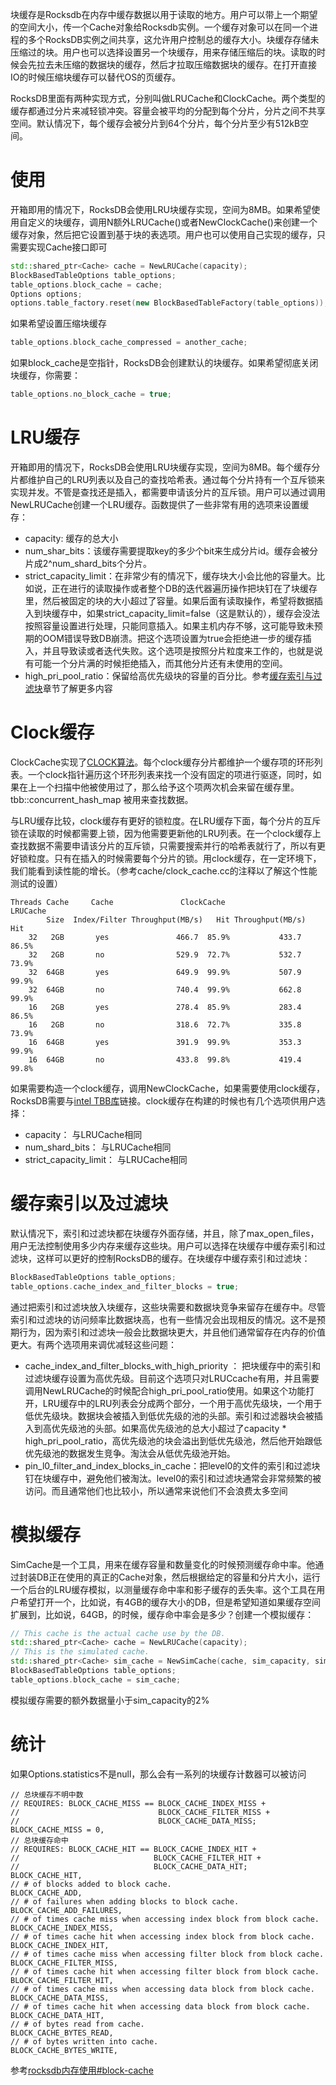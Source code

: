 块缓存是Rocksdb在内存中缓存数据以用于读取的地方。用户可以带上一个期望的空间大小，传一个Cache对象给Rocksdb实例。一个缓存对象可以在同一个进程的多个RocksDB实例之间共享，这允许用户控制总的缓存大小。块缓存存储未压缩过的块。用户也可以选择设置另一个块缓存，用来存储压缩后的块。读取的时候会先拉去未压缩的数据块的缓存，然后才拉取压缩数据块的缓存。在打开直接IO的时候压缩块缓存可以替代OS的页缓存。

RocksDB里面有两种实现方式，分别叫做LRUCache和ClockCache。两个类型的缓存都通过分片来减轻锁冲突。容量会被平均的分配到每个分片，分片之间不共享空间。默认情况下，每个缓存会被分片到64个分片，每个分片至少有512kB空间。

# 使用

开箱即用的情况下，RocksDB会使用LRU块缓存实现，空间为8MB。如果希望使用自定义的块缓存，调用N额外LRUCache()或者NewClockCache()来创建一个缓存对象，然后把它设置到基于块的表选项。用户也可以使用自己实现的缓存，只需要实现Cache接口即可

```cpp
std::shared_ptr<Cache> cache = NewLRUCache(capacity);
BlockBasedTableOptions table_options;
table_options.block_cache = cache;
Options options;
options.table_factory.reset(new BlockBasedTableFactory(table_options));
```

如果希望设置压缩块缓存
```cpp
table_options.block_cache_compressed = another_cache;
```

如果block_cache是空指针，RocksDB会创建默认的块缓存。如果希望彻底关闭块缓存，你需要：

```cpp
table_options.no_block_cache = true;
```

# LRU缓存

开箱即用的情况下，RocksDB会使用LRU块缓存实现，空间为8MB。每个缓存分片都维护自己的LRU列表以及自己的查找哈希表。通过每个分片持有一个互斥锁来实现并发。不管是查找还是插入，都需要申请该分片的互斥锁。用户可以通过调用NewLRUCache创建一个LRU缓存。函数提供了一些非常有用的选项来设置缓存：

- capacity: 缓存的总大小
- num_shar_bits：该缓存需要提取key的多少个bit来生成分片id。缓存会被分片成2^num_shard_bits个分片。
- strict_capacity_limit：在非常少有的情况下，缓存块大小会比他的容量大。比如说，正在进行的读取操作或者整个DB的迭代器遍历操作把块钉在了块缓存里，然后被固定的块的大小超过了容量。如果后面有读取操作，希望将数据插入到块缓存中，如果strict_capacity_limit=false（这是默认的），缓存会没法按照容量设置进行处理，只能同意插入。如果主机内存不够，这可能导致未预期的OOM错误导致DB崩溃。把这个选项设置为true会拒绝进一步的缓存插入，并且导致读或者迭代失败。这个选项是按照分片粒度来工作的，也就是说有可能一个分片满的时候拒绝插入，而其他分片还有未使用的空间。
- high_pri_pool_ratio：保留给高优先级块的容量的百分比。参考[缓存索引与过滤块]()章节了解更多内容

# Clock缓存

ClockCache实现了[CLOCK算法](https://en.wikipedia.org/wiki/Page_replacement_algorithm#Clock)。每个clock缓存分片都维护一个缓存项的环形列表。一个clock指针遍历这个环形列表来找一个没有固定的项进行驱逐，同时，如果在上一个扫描中他被使用过了，那么给予这个项两次机会来留在缓存里。tbb::concurrent_hash_map 被用来查找数据。

与LRU缓存比较，clock缓存有更好的锁粒度。在LRU缓存下面，每个分片的互斥锁在读取的时候都需要上锁，因为他需要更新他的LRU列表。在一个clock缓存上查找数据不需要申请该分片的互斥锁，只需要搜索并行的哈希表就行了，所以有更好锁粒度。只有在插入的时候需要每个分片的锁。用clock缓存，在一定环境下，我们能看到读性能的增长。（参考cache/clock_cache.cc的注释以了解这个性能测试的设置）

```
Threads Cache     Cache               ClockCache               LRUCache
        Size  Index/Filter Throughput(MB/s)   Hit Throughput(MB/s)    Hit
    32   2GB       yes               466.7  85.9%           433.7   86.5%
    32   2GB       no                529.9  72.7%           532.7   73.9%
    32  64GB       yes               649.9  99.9%           507.9   99.9%
    32  64GB       no                740.4  99.9%           662.8   99.9%
    16   2GB       yes               278.4  85.9%           283.4   86.5%
    16   2GB       no                318.6  72.7%           335.8   73.9%
    16  64GB       yes               391.9  99.9%           353.3   99.9%
    16  64GB       no                433.8  99.8%           419.4   99.8%
```

如果需要构造一个clock缓存，调用NewClockCache，如果需要使用clock缓存，RocksDB需要与[intel TBB库](https://www.threadingbuildingblocks.org/)链接。clock缓存在构建的时候也有几个选项供用户选择：

- capacity： 与LRUCache相同
- num_shard_bits： 与LRUCache相同
- strict_capacity_limit： 与LRUCache相同

# 缓存索引以及过滤块

默认情况下，索引和过滤块都在块缓存外面存储，并且，除了max_open_files，用户无法控制使用多少内存来缓存这些块。用户可以选择在块缓存中缓存索引和过滤块，这样可以更好的控制RocksDB的缓存。在块缓存中缓存索引和过滤块：

```cpp
BlockBasedTableOptions table_options;
table_options.cache_index_and_filter_blocks = true;

```

通过把索引和过滤块放入块缓存，这些块需要和数据块竞争来留存在缓存中。尽管索引和过滤块的访问频率比数据块高，也有一些情况会出现相反的情况。这不是预期行为，因为索引和过滤块一般会比数据块更大，并且他们通常留存在内存的价值更大。有两个选项用来调优减轻这些问题：

- cache_index_and_filter_blocks_with_high_priority ： 把块缓存中的索引和过滤块缓存设置为高优先级。目前这个选项只对LRUCcache有用，并且需要调用NewLRUCache的时候配合high_pri_pool_ratio使用。如果这个功能打开，LRU缓存中的LRU列表会分成两个部分，一个用于高优先级块，一个用于低优先级块。数据块会被插入到低优先级的池的头部。索引和过滤器块会被插入到高优先级池的头部。如果高优先级池的总大小超过了capacity * high_pri_pool_ratio，高优先级池的块会溢出到低优先级池，然后他开始跟低优先级池的数据发生竞争。淘汰会从低优先级池开始。
- pin_l0_filter_and_index_blocks_in_cache：把level0的文件的索引和过滤块钉在块缓存中，避免他们被淘汰。level0的索引和过滤块通常会非常频繁的被访问。而且通常他们也比较小，所以通常来说他们不会浪费太多空间

# 模拟缓存

SimCache是一个工具，用来在缓存容量和数量变化的时候预测缓存命中率。他通过封装DB正在使用的真正的Cache对象，然后根据给定的容量和分片大小，运行一个后台的LRU缓存模拟，以测量缓存命中率和影子缓存的丢失率。这个工具在用户希望打开一个，比如说，有4GB的缓存大小的DB，但是希望知道如果缓存空间扩展到，比如说，64GB，的时候，缓存命中率会是多少？创建一个模拟缓存：

```cpp
// This cache is the actual cache use by the DB.
std::shared_ptr<Cache> cache = NewLRUCache(capacity);
// This is the simulated cache.
std::shared_ptr<Cache> sim_cache = NewSimCache(cache, sim_capacity, sim_num_shard_bits);
BlockBasedTableOptions table_options;
table_options.block_cache = sim_cache;
```

模拟缓存需要的额外数据量小于sim_capacity的2%

# 统计

如果Options.statistics不是null，那么会有一系列的块缓存计数器可以被访问

```
// 总块缓存不明中数
// REQUIRES: BLOCK_CACHE_MISS == BLOCK_CACHE_INDEX_MISS +
//                               BLOCK_CACHE_FILTER_MISS +
//                               BLOCK_CACHE_DATA_MISS;
BLOCK_CACHE_MISS = 0,
// 总块缓存命中
// REQUIRES: BLOCK_CACHE_HIT == BLOCK_CACHE_INDEX_HIT +
//                              BLOCK_CACHE_FILTER_HIT +
//                              BLOCK_CACHE_DATA_HIT;
BLOCK_CACHE_HIT,
// # of blocks added to block cache.
BLOCK_CACHE_ADD,
// # of failures when adding blocks to block cache.
BLOCK_CACHE_ADD_FAILURES,
// # of times cache miss when accessing index block from block cache.
BLOCK_CACHE_INDEX_MISS,
// # of times cache hit when accessing index block from block cache.
BLOCK_CACHE_INDEX_HIT,
// # of times cache miss when accessing filter block from block cache.
BLOCK_CACHE_FILTER_MISS,
// # of times cache hit when accessing filter block from block cache.
BLOCK_CACHE_FILTER_HIT,
// # of times cache miss when accessing data block from block cache.
BLOCK_CACHE_DATA_MISS,
// # of times cache hit when accessing data block from block cache.
BLOCK_CACHE_DATA_HIT,
// # of bytes read from cache.
BLOCK_CACHE_BYTES_READ,
// # of bytes written into cache.
BLOCK_CACHE_BYTES_WRITE,
```

参考[rocksdb内存使用#block-cache](https://rocksdb.org.cn/doc/Memory-usage-in-RocksDB.html#block-cache)

